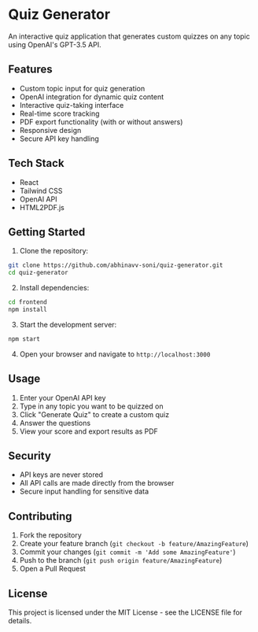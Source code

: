 # Quiz Generator

An interactive quiz application that generates custom quizzes on any topic using OpenAI's GPT-3.5 API.

## Features

- Custom topic input for quiz generation
- OpenAI integration for dynamic quiz content
- Interactive quiz-taking interface
- Real-time score tracking
- PDF export functionality (with or without answers)
- Responsive design
- Secure API key handling

## Tech Stack

- React
- Tailwind CSS
- OpenAI API
- HTML2PDF.js

## Getting Started

1. Clone the repository:
```bash
git clone https://github.com/abhinavv-soni/quiz-generator.git
cd quiz-generator
```

2. Install dependencies:
```bash
cd frontend
npm install
```

3. Start the development server:
```bash
npm start
```

4. Open your browser and navigate to `http://localhost:3000`

## Usage

1. Enter your OpenAI API key
2. Type in any topic you want to be quizzed on
3. Click "Generate Quiz" to create a custom quiz
4. Answer the questions
5. View your score and export results as PDF

## Security

- API keys are never stored
- All API calls are made directly from the browser
- Secure input handling for sensitive data

## Contributing

1. Fork the repository
2. Create your feature branch (`git checkout -b feature/AmazingFeature`)
3. Commit your changes (`git commit -m 'Add some AmazingFeature'`)
4. Push to the branch (`git push origin feature/AmazingFeature`)
5. Open a Pull Request

## License

This project is licensed under the MIT License - see the LICENSE file for details.